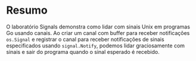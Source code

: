 # Resumo

O laboratório Signals demonstra como lidar com sinais Unix em programas Go usando canais. Ao criar um canal com buffer para receber notificações `os.Signal` e registrar o canal para receber notificações de sinais especificados usando `signal.Notify`, podemos lidar graciosamente com sinais e sair do programa quando o sinal esperado é recebido.
